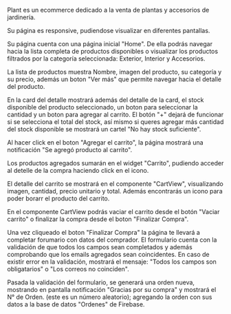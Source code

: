 Plant es un ecommerce dedicado a la venta de plantas y accesorios de jardinería. 

Su página es responsive, pudiendose visualizar en diferentes pantallas. 

Su página cuenta con una página inicial "Home". De ella podrás navegar hacia la lista completa de productos disponibles o visualizar los productos filtrados por la categoría seleccionada: Exterior, Interior y Accesorios. 

La lista de productos muestra Nombre, imagen del producto, su categoría y su precio, además un boton "Ver más" que permite navegar hacia el detalle del producto. 

En la card del detalle mostrará además del detalle de la card, el stock disponible del producto seleccionado, un boton para seleccionar la cantidad y un boton para agregar al carrito. El botón "+" dejará de funcionar si se selecciona el total del stock, así mismo si queres agregar más cantidad del stock disponible se mostrará un cartel "No hay stock suficiente".

Al hacer click en el boton "Agregar el carrito", la página mostrará una notificación "Se agregó producto al carrito". 

Los productos agregados sumarán en el widget "Carrito", pudiendo acceder al detelle de la compra haciendo click en el icono. 

El detalle del carrito se mostrará en el componente "CartView", visualizando imagen, cantidad, precio unitario y total. Además encontrarás un icono para poder borarr el producto del carrito. 

En el componente CartView podrás vaciar el carrito desde el botón "Vaciar carrito" o finalizar la compra desde el boton "Finalizar Compra".

Una vez cliqueado el boton "Finalizar Compra" la página te llevará a completar forumario con datos del comprador. El formulario cuenta con la validación de que todos los campos sean completados y además comprobando que los emails agregados sean coincidentes. En caso de existir error en la validación, mostrará el mensaje: "Todos los campos son obligatarios" o "Los correos no coinciden". 

Pasada la validación del formulario, se generará una orden nueva, mostrando en pantalla notificación "Gracias por su compra" y mostrará el N° de Orden. (este es un número aleatorio); agregando la orden con sus datos a la base de datos "Ordenes" de Firebase. 






